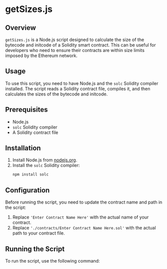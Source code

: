 # getSizes.js

## Overview
`getSizes.js` is a Node.js script designed to calculate the size of the bytecode and initcode of a Solidity smart contract. This can be useful for developers who need to ensure their contracts are within size limits imposed by the Ethereum network.

## Usage
To use this script, you need to have Node.js and the `solc` Solidity compiler installed. The script reads a Solidity contract file, compiles it, and then calculates the sizes of the bytecode and initcode.

## Prerequisites
- Node.js
- `solc` Solidity compiler
- A Solidity contract file

## Installation
1. Install Node.js from [nodejs.org](https://nodejs.org/).
2. Install the `solc` Solidity compiler:
   ```bash
   npm install solc
   ```

## Configuration
Before running the script, you need to update the contract name and path in the script:
1. Replace `'Enter Contract Name Here'` with the actual name of your contract.
2. Replace `'./contracts/Enter Contract Name Here.sol'` with the actual path to your contract file.

## Running the Script
To run the script, use the following command:

